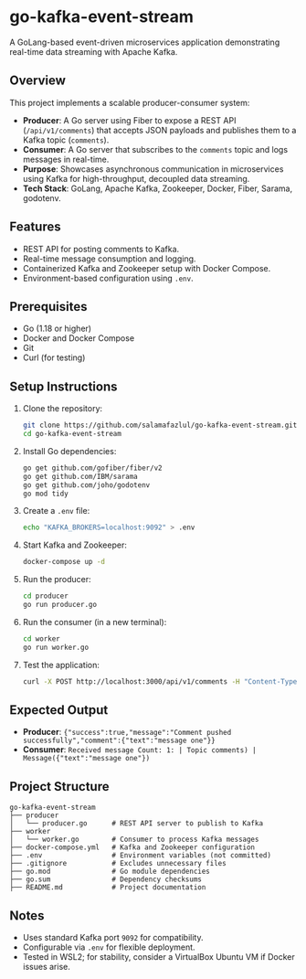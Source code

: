 # go-kafka-event-stream

A GoLang-based event-driven microservices application demonstrating real-time data streaming with Apache Kafka.

## Overview
This project implements a scalable producer-consumer system:
- **Producer**: A Go server using Fiber to expose a REST API (`/api/v1/comments`) that accepts JSON payloads and publishes them to a Kafka topic (`comments`).
- **Consumer**: A Go server that subscribes to the `comments` topic and logs messages in real-time.
- **Purpose**: Showcases asynchronous communication in microservices using Kafka for high-throughput, decoupled data streaming.
- **Tech Stack**: GoLang, Apache Kafka, Zookeeper, Docker, Fiber, Sarama, godotenv.

## Features
- REST API for posting comments to Kafka.
- Real-time message consumption and logging.
- Containerized Kafka and Zookeeper setup with Docker Compose.
- Environment-based configuration using `.env`.

## Prerequisites
- Go (1.18 or higher)
- Docker and Docker Compose
- Git
- Curl (for testing)

## Setup Instructions
1. Clone the repository:
   ```bash
   git clone https://github.com/salamafazlul/go-kafka-event-stream.git
   cd go-kafka-event-stream
   ```
2. Install Go dependencies:
   ```bash
   go get github.com/gofiber/fiber/v2
   go get github.com/IBM/sarama
   go get github.com/joho/godotenv
   go mod tidy
   ```
3. Create a `.env` file:
   ```bash
   echo "KAFKA_BROKERS=localhost:9092" > .env
   ```
4. Start Kafka and Zookeeper:
   ```bash
   docker-compose up -d
   ```
5. Run the producer:
   ```bash
   cd producer
   go run producer.go
   ```
6. Run the consumer (in a new terminal):
   ```bash
   cd worker
   go run worker.go
   ```
7. Test the application:
   ```bash
   curl -X POST http://localhost:3000/api/v1/comments -H "Content-Type: application/json" -d '{"text":"message one"}'
   ```

## Expected Output
- **Producer**: `{"success":true,"message":"Comment pushed successfully","comment":{"text":"message one"}}`
- **Consumer**: `Received message Count: 1: | Topic comments) | Message({"text":"message one"})`

## Project Structure
```
go-kafka-event-stream
├── producer
│   └── producer.go      # REST API server to publish to Kafka
├── worker
│   └── worker.go        # Consumer to process Kafka messages
├── docker-compose.yml   # Kafka and Zookeeper configuration
├── .env                 # Environment variables (not committed)
├── .gitignore           # Excludes unnecessary files
├── go.mod               # Go module dependencies
├── go.sum               # Dependency checksums
├── README.md            # Project documentation
```

## Notes
- Uses standard Kafka port `9092` for compatibility.
- Configurable via `.env` for flexible deployment.
- Tested in WSL2; for stability, consider a VirtualBox Ubuntu VM if Docker issues arise.